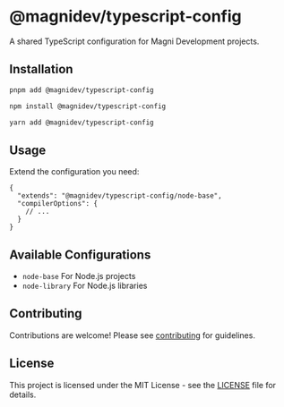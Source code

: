 # @magnidev/typescript-config

A shared TypeScript configuration for Magni Development projects.

## Installation

```bash
pnpm add @magnidev/typescript-config

npm install @magnidev/typescript-config

yarn add @magnidev/typescript-config
```

## Usage

Extend the configuration you need:

```tsx
{
  "extends": "@magnidev/typescript-config/node-base",
  "compilerOptions": {
    // ...
  }
}
```

## Available Configurations

- `node-base` For Node.js projects
- `node-library` For Node.js libraries

## Contributing

Contributions are welcome! Please see [contributing](../../CONTRIBUTING.md) for guidelines.

## License

This project is licensed under the MIT License - see the [LICENSE](LICENSE) file for details.
